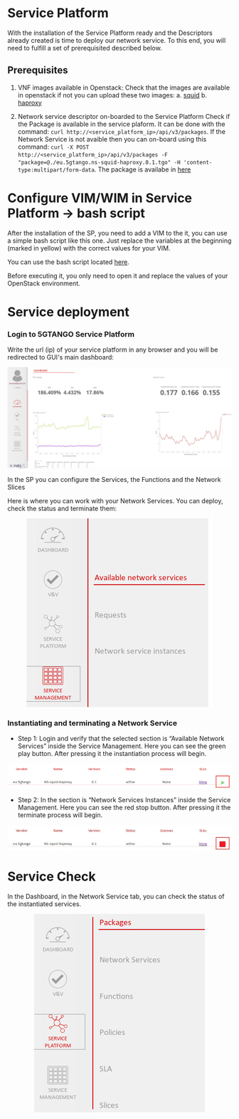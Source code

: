 # Service Platform

With the installation of the Service Platform ready and the Descriptors already created is time to deploy our network service. To this end, you will need to fulfill a set of prerequisited described below.

## Prerequisites

1. VNF images available in Openstack:
   Check that the images are available in openstack if not you can upload these two images:
   a. [squid](http://bit.ly/5GTANGO_squid)
   b. [haproxy](http://bit.ly/5GTANGO_HAproxy)

2. Network service descriptor on-boarded to the Service Platform
   Check if the Package is available in the service plaform. It can be done with the command: `curl http://<service_platform_ip>/api/v3/packages`. If the Network Service is not avaible then you can on-board using this command: `curl -X POST http://<service_platform_ip>/api/v3/packages -F "package=@./eu.5gtango.ns-squid-haproxy.0.1.tgo" -H 'content-type:multipart/form-data`. The package is availabe in [here](files/eu.5gtango.ns-squid-haproxy.0.1.tgo)



# Configure VIM/WIM in Service Platform -> bash script

After the installation of the SP, you need to add a VIM to the it, you can use a simple bash script like this one. Just replace the variables at the beginning (marked in yellow) with the correct values for your VIM.

You can use the bash script located [here](https://raw.githubusercontent.com/sonata-nfv/sonata-nfv.github.io/master/vim_script.sh).

Before executing it, you only need to open it and replace the values of your OpenStack environment.

# Service deployment


### Login to 5GTANGO Service Platform

Write the url (ip) of your service platform in any browser and you will be redirected to GUI's main dashboard:

<p align="center"><img src="images/dashboard.jpg" /></p>


In the SP you can configure the Services, the Functions and the Network Slices


Here is where you can work with your Network Services. You can deploy, check the status and terminate them:

<p align="center"><img src="images/sm.jpg" /></p>






### Instantiating and terminating a Network Service 

-   Step 1: Login and verify that the selected section is “Available Network Services” inside the Service Management. Here you can see the green play button. After pressing it the instantiation process will begin.

<p align="center"><img src="images/instantiate.jpg" /></p>


-   Step 2: In the section is “Network Services Instances” inside the Service Management. Here you can see the red stop button. After pressing it the terminate process will begin.

<p align="center"><img src="images/terminate.jpg" /></p>



# Service Check

In the Dashboard, in the Network Service tab, you can check the status of the instantiated services.

<p align="center"><img src="images/sp.jpg" /></p>
